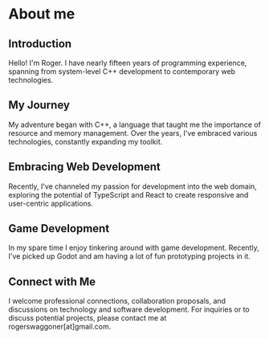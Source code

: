 # About me

## Introduction
Hello! I'm Roger. I have nearly fifteen years of programming experience, spanning from system-level C++ development to contemporary web technologies.

## My Journey
My adventure began with C++, a language that taught me the importance of resource and memory management. Over the years, I've embraced various technologies, constantly expanding my toolkit.

## Embracing Web Development
Recently, I've channeled my passion for development into the web domain, exploring the potential of TypeScript and React to create responsive and user-centric applications.

## Game Development
In my spare time I enjoy tinkering around with game development. Recently, I've
picked up Godot and am having a lot of fun prototyping projects in it.

## Connect with Me
I welcome professional connections, collaboration proposals, and discussions on technology and software development. For inquiries or to discuss potential projects, please contact me at rogerswaggoner[at]gmail.com.
